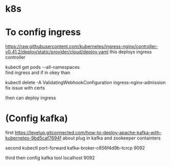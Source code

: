 # k8s

# To config ingress

https://raw.githubusercontent.com/kubernetes/ingress-nginx/controller-v0.41.2/deploy/static/provider/cloud/deploy.yaml
this deploys ingress controller

kubectl get pods --all-namespaces  
find ingress and if in okey than

kubectl delete -A ValidatingWebhookConfiguration ingress-nginx-admission
fix issue with certs

then can deploy ingress

 # (Config kafka)
first
https://levelup.gitconnected.com/how-to-deploy-apache-kafka-with-kubernetes-9bd5caf7694f
about plug in kafka and zookeeper containters

second
kubectl port-forward kafka-broker-c856f4d9b-tcrcp 9092

third
then config kafka tool
localhost 9092



